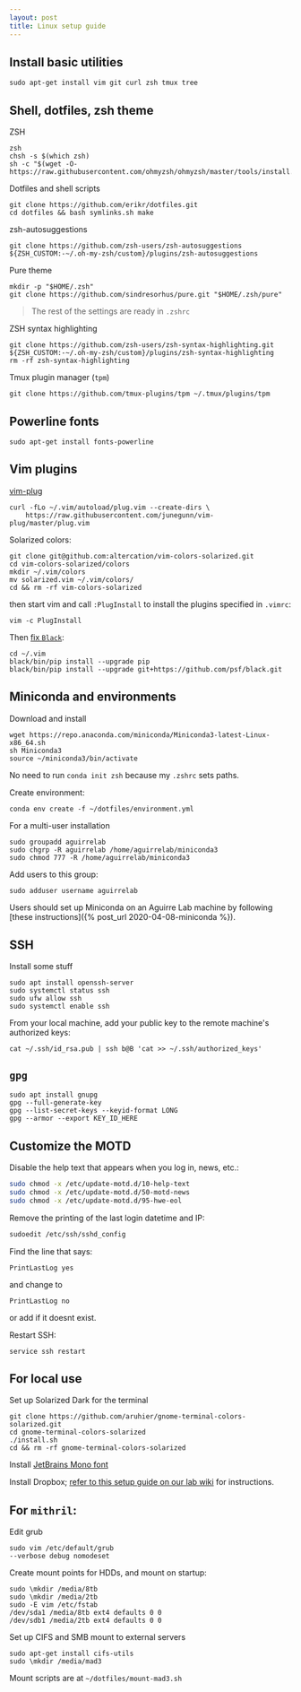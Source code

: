 ```yaml
---
layout: post
title: Linux setup guide
---
```


## Install basic utilities
```
sudo apt-get install vim git curl zsh tmux tree
```

## Shell, dotfiles, zsh theme

ZSH
```
zsh
chsh -s $(which zsh)
sh -c "$(wget -O- https://raw.githubusercontent.com/ohmyzsh/ohmyzsh/master/tools/install.sh)"
```

Dotfiles and shell scripts
```
git clone https://github.com/erikr/dotfiles.git  
cd dotfiles && bash symlinks.sh make
```

zsh-autosuggestions
```
git clone https://github.com/zsh-users/zsh-autosuggestions ${ZSH_CUSTOM:-~/.oh-my-zsh/custom}/plugins/zsh-autosuggestions
```

Pure theme
```
mkdir -p "$HOME/.zsh"
git clone https://github.com/sindresorhus/pure.git "$HOME/.zsh/pure"
```
> The rest of the settings are ready in `.zshrc`


ZSH syntax highlighting
```
git clone https://github.com/zsh-users/zsh-syntax-highlighting.git ${ZSH_CUSTOM:-~/.oh-my-zsh/custom}/plugins/zsh-syntax-highlighting
rm -rf zsh-syntax-highlighting
```

Tmux plugin manager (`tpm`)
```
git clone https://github.com/tmux-plugins/tpm ~/.tmux/plugins/tpm
```

## Powerline fonts
```
sudo apt-get install fonts-powerline
```

## Vim plugins

[vim-plug](https://github.com/junegunn/vim-plug/wiki/tutorial)
```
curl -fLo ~/.vim/autoload/plug.vim --create-dirs \
    https://raw.githubusercontent.com/junegunn/vim-plug/master/plug.vim
```

Solarized colors:
```
git clone git@github.com:altercation/vim-colors-solarized.git
cd vim-colors-solarized/colors
mkdir ~/.vim/colors
mv solarized.vim ~/.vim/colors/
cd && rm -rf vim-colors-solarized
```

then start vim and call `:PlugInstall` to install the plugins specified in `.vimrc`:
```
vim -c PlugInstall
```

Then [fix `Black`](https://github.com/psf/black/issues/1379#issuecomment-623731659):
```
cd ~/.vim
black/bin/pip install --upgrade pip
black/bin/pip install --upgrade git+https://github.com/psf/black.git
```

## Miniconda and environments

Download and install
```
wget https://repo.anaconda.com/miniconda/Miniconda3-latest-Linux-x86_64.sh 
sh Miniconda3
source ~/miniconda3/bin/activate
```

No need to run `conda init zsh` because my `.zshrc` sets paths.

Create environment:
```
conda env create -f ~/dotfiles/environment.yml
```

For a multi-user installation
```
sudo groupadd aguirrelab
sudo chgrp -R aguirrelab /home/aguirrelab/miniconda3
sudo chmod 777 -R /home/aguirrelab/miniconda3
```

Add users to this group:
```
sudo adduser username aguirrelab
```

Users should set up Miniconda on an Aguirre Lab machine by following [these instructions]({% post_url 2020-04-08-miniconda %}).


## SSH
Install some stuff
```
sudo apt install openssh-server
sudo systemctl status ssh
sudo ufw allow ssh
sudo systemctl enable ssh
```

From your local machine, add your public key to the remote machine's authorized keys:
```
cat ~/.ssh/id_rsa.pub | ssh b@B 'cat >> ~/.ssh/authorized_keys'
```

## `gpg`
```
sudo apt install gnupg
gpg --full-generate-key
gpg --list-secret-keys --keyid-format LONG
gpg --armor --export KEY_ID_HERE
```

## Customize the MOTD
Disable the help text that appears when you log in, news, etc.:
```bash
sudo chmod -x /etc/update-motd.d/10-help-text
sudo chmod -x /etc/update-motd.d/50-motd-news
sudo chmod -x /etc/update-motd.d/95-hwe-eol
```

Remove the printing of the last login datetime and IP:

```bash
sudoedit /etc/ssh/sshd_config
```
Find the line that says:

```
PrintLastLog yes
```

and change to

```
PrintLastLog no
```
or add if it doesnt exist.

Restart SSH:

```
service ssh restart
```

## For local use

Set up Solarized Dark for the terminal
```
git clone https://github.com/aruhier/gnome-terminal-colors-solarized.git  
cd gnome-terminal-colors-solarized  
./install.sh  
cd && rm -rf gnome-terminal-colors-solarized
```

Install [JetBrains Mono font](https://www.jetbrains.com/lp/mono/)

Install Dropbox; [refer to this setup guide on our lab wiki](https://github.com/aguirre-lab/aguirre-lab/blob/master/dropbox.md) for instructions.

## For `mithril`:

Edit grub
```
sudo vim /etc/default/grub
--verbose debug nomodeset
```

Create mount points for HDDs, and mount on startup:
```
sudo \mkdir /media/8tb  
sudo \mkdir /media/2tb  
sudo -E vim /etc/fstab  
/dev/sda1 /media/8tb ext4 defaults 0 0
/dev/sdb1 /media/2tb ext4 defaults 0 0
```

Set up CIFS and SMB mount to external servers
```
sudo apt-get install cifs-utils  
sudo \mkdir /media/mad3  
```
Mount scripts are at `~/dotfiles/mount-mad3.sh`
